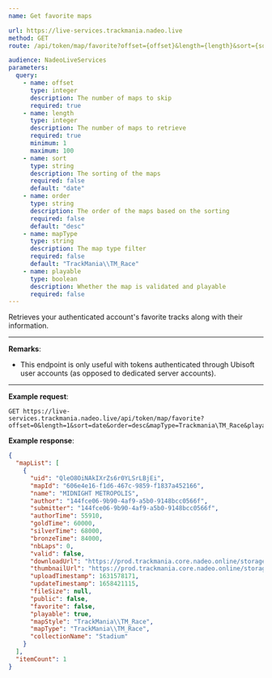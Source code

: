 ```yaml
---
name: Get favorite maps

url: https://live-services.trackmania.nadeo.live
method: GET
route: /api/token/map/favorite?offset={offset}&length={length}&sort={sort}&order={order}&mapType={mapType}&playable={playable}

audience: NadeoLiveServices
parameters:
  query:
    - name: offset
      type: integer
      description: The number of maps to skip
      required: true
    - name: length
      type: integer
      description: The number of maps to retrieve
      required: true
      minimum: 1
      maximum: 100
    - name: sort
      type: string
      description: The sorting of the maps
      required: false
      default: "date"
    - name: order
      type: string
      description: The order of the maps based on the sorting
      required: false
      default: "desc"
    - name: mapType
      type: string
      description: The map type filter
      required: false
      default: "TrackMania\\TM_Race"
    - name: playable
      type: boolean
      description: Whether the map is validated and playable
      required: false
---
```


Retrieves your authenticated account's favorite tracks along with their information.

---

**Remarks**:

- This endpoint is only useful with tokens authenticated through Ubisoft user accounts (as opposed to dedicated server accounts).

---

**Example request**:

```plain
GET https://live-services.trackmania.nadeo.live/api/token/map/favorite?offset=0&length=1&sort=date&order=desc&mapType=Trackmania\TM_Race&playable=true
```

**Example response**:

```json
{
  "mapList": [
    {
      "uid": "QleO8OiNAkIXrZs6r0YLSrLBjEi",
      "mapId": "606e4e16-f1d6-467c-9859-f1837a452166",
      "name": "MIDNIGHT METROPOLIS",
      "author": "144fce06-9b90-4af9-a5b0-9148bcc0566f",
      "submitter": "144fce06-9b90-4af9-a5b0-9148bcc0566f",
      "authorTime": 55910,
      "goldTime": 60000,
      "silverTime": 68000,
      "bronzeTime": 84000,
      "nbLaps": 0,
      "valid": false,
      "downloadUrl": "https://prod.trackmania.core.nadeo.online/storageObjects/9c20aff3-2046-4d7c-aa9b-52617d8d99e2",
      "thumbnailUrl": "https://prod.trackmania.core.nadeo.online/storageObjects/4889bf39-a4f3-40b2-a582-9fa926e41930.jpg",
      "uploadTimestamp": 1631578171,
      "updateTimestamp": 1658421115,
      "fileSize": null,
      "public": false,
      "favorite": false,
      "playable": true,
      "mapStyle": "TrackMania\\TM_Race",
      "mapType": "TrackMania\\TM_Race",
      "collectionName": "Stadium"
    }
  ],
  "itemCount": 1
}
```
